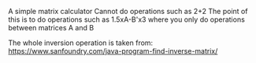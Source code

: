 A simple matrix calculator
Cannot do operations such as 2+2
The point of this is to do operations such as 1.5xA-B'x3 where you only do operations between matrices A and B

The whole inversion operation is taken from:
https://www.sanfoundry.com/java-program-find-inverse-matrix/
